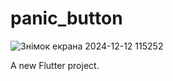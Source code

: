 # panic_button
![Знімок екрана 2024-12-12 115252](https://github.com/user-attachments/assets/e1545e7e-de67-4ca2-91a1-29a647b44269)

A new Flutter project.
